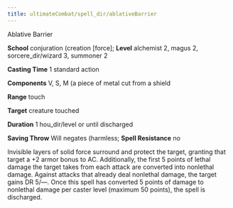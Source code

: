 ```yaml
---
title: ultimateCombat/spell_dir/ablativeBarrier
---
```

Ablative Barrier

**School** conjuration (creation [force]; **Level** alchemist 2, magus 2, sorcere_dir/wizard 3, summoner 2

**Casting Time** 1 standard action

**Components** V, S, M (a piece of metal cut from a shield

**Range** touch

**Target** creature touched

**Duration** 1 hou_dir/level or until discharged

**Saving Throw** Will negates (harmless; **Spell Resistance** no

Invisible layers of solid force surround and protect the target, granting that target a +2 armor bonus to AC. Additionally, the first 5 points of lethal damage the target takes from each attack are converted into nonlethal damage. Against attacks that already deal nonlethal damage, the target gains DR 5/—. Once this spell has converted 5 points of damage to nonlethal damage per caster level (maximum 50 points), the spell is discharged.

